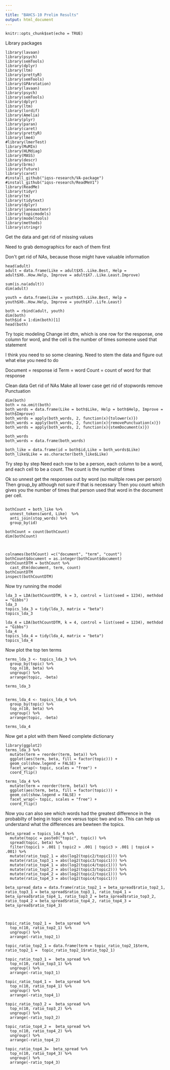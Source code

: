 ```yaml
---
---
title: "BAHCS-10 Prelim Results"
output: html_document
---
```


```{r setup, include=FALSE}
knitr::opts_chunk$set(echo = TRUE)
```
Library packages
```{r}
library(lavaan)
library(psych)
library(semTools)
library(dplyr)
library(ltm)
library(prettyR)
library(semTools)
library(GPArotation)
library(lavaan)
library(psych)
library(semTools)
library(dplyr)
library(ltm)
library(lordif)
library(Amelia)
library(plyr)
library(paran)
library(caret)
library(prettyR)
library(lme4)
#library(lmerTest)
library(MuMIn)
library(HLMdiag)
library(MASS)
library(descr)
library(brms)
library(future)
library(caret)
#install_github("iqss-research/VA-package")
#install_github("iqss-research/ReadMeV1")
library(ReadMe)
library(tidyr)
library(tm)
library(tidytext)
library(dplyr)
library(janeaustenr)
library(topicmodels)
library(modeltools)
library(methods)
library(stringr)
```
Get the data and get rid of missing values

Need to grab demographics for each of them first

Don't get rid of NAs, because those might have valuable information
```{r}
head(adult)
adult = data.frame(Like = adult$X5..Like.Best, Help = adult$X6..How.Help, Improve = adult$X7..Like.Least.Improve)

sum(is.na(adult))
dim(adult)

youth = data.frame(Like = youth$X5..Like.Best, Help = youth$X6..How.Help, Improve = youth$X7..Life.Least)

both = rbind(adult, youth)
dim(both)
both$id = 1:dim(both)[1]
head(both)
```
Try topic modeling
Change int dtm, which is one row for the response, one column for word, and the cell is the number of times someone used that statement

I think you need to so some cleaning.  Need to stem the data and figure out what else you need to do

Document = response id
Term = word
Count = count of word for that response

Clean data
Get rid of NAs
Make all lower case
get rid of stopwords
remove Punctuation
```{r}
dim(both)
both = na.omit(both)
both_words = data.frame(Like = both$Like, Help = both$Help, Improve = both$Improve)
both_words = apply(both_words, 2, function(x){tolower(x)})
both_words = apply(both_words, 2, function(x){removePunctuation(x)})
both_words = apply(both_words, 2, function(x){stemDocument(x)})

both_words
both_words = data.frame(both_words)

both_like = data.frame(id = both$id,Like = both_words$Like)
both_like$Like = as.character(both_like$Like)
```
Try step by step
Need each row to be a person, each column to be a word, and each cell to be a count.  The count is the number of times 

Ok so unnest get the responses out by word (so mulitple rows per person)
Then group_by although not sure if that is necessary
Then you count which gives you the number of times that person used that word in the document per cell.
```{r}

bothCount = both_like %>%
  unnest_tokens(word, Like)  %>%
  anti_join(stop_words) %>%
  group_by(id)
  
bothCount = count(bothCount)
dim(bothCount)


  
colnames(bothCount) =c("document", "term", "count")
bothCount$document = as.integer(bothCount$document)
bothCountDTM = bothCount %>%
  cast_dtm(document, term, count)
bothCountDTM
inspect(bothCountDTM)
```
Now try running the model
```{r}
lda_3 = LDA(bothCountDTM, k = 3, control = list(seed = 1234), methdod = "Gibbs")
lda_3
topics_lda_3 = tidy(lda_3, matrix = "beta")
topics_lda_3

lda_4 = LDA(bothCountDTM, k = 4, control = list(seed = 1234), methdod = "Gibbs")
lda_4
topics_lda_4 = tidy(lda_4, matrix = "beta")
topics_lda_4
```
Now plot the top ten terms
```{r}
terms_lda_3 <- topics_lda_3 %>%
  group_by(topic) %>%
  top_n(10, beta) %>%
  ungroup() %>%
  arrange(topic, -beta)

terms_lda_3


terms_lda_4 <- topics_lda_4 %>%
  group_by(topic) %>%
  top_n(10, beta) %>%
  ungroup() %>%
  arrange(topic, -beta)

terms_lda_4
```
Now get a plot with them
Need complete dictionary
```{r}
library(ggplot2)
terms_lda_3 %>%
  mutate(term = reorder(term, beta)) %>%
  ggplot(aes(term, beta, fill = factor(topic))) +
  geom_col(show.legend = FALSE) +
  facet_wrap(~ topic, scales = "free") +
  coord_flip()

terms_lda_4 %>%
  mutate(term = reorder(term, beta)) %>%
  ggplot(aes(term, beta, fill = factor(topic))) +
  geom_col(show.legend = FALSE) +
  facet_wrap(~ topic, scales = "free") +
  coord_flip()

```
Now you can also see which words had the greatest difference in the probabilty of being in topic one versus topic two and so.  This can help us understand what the differences are bewteen the topics. 
```{r}
beta_spread = topics_lda_4 %>%
  mutate(topic = paste0("topic", topic)) %>%
  spread(topic, beta) %>%
  filter(topic1 > .001 | topic2 > .001 | topic3 > .001 | topic4 > .001) %>%
  mutate(ratio_top2_1 = abs(log2(topic2/topic1))) %>%
  mutate(ratio_top3_1 = abs(log2(topic3/topic1))) %>%
  mutate(ratio_top4_1 = abs(log2(topic4/topic1))) %>%
  mutate(ratio_top3_2 = abs(log2(topic3/topic2))) %>%
  mutate(ratio_top4_2 = abs(log2(topic2/topic1))) %>%
  mutate(ratio_top4_3 = abs(log2(topic4/topic1)))

beta_spread_data = data.frame(ratio_top2_1 = beta_spread$ratio_top2_1, ratio_top3_1 = beta_spread$ratio_top3_1, ratio_top4_1 = beta_spread$ratio_top4_1, ratio_top3_2 = beta_spread$ratio_top3_2, ratio_top4_2 = beta_spread$ratio_top4_2, ratio_top4_3 = beta_spread$ratio_top4_3)



topic_ratio_top2_1 =  beta_spread %>%
  top_n(10, ratio_top2_1) %>%
  ungroup() %>%
  arrange(-ratio_top2_1)

topic_ratio_top2_1 = data.frame(term = topic_ratio_top2_1$term, ratio_top2_1 =  topic_ratio_top2_1$ratio_top2_1)

topic_ratio_top3_1 =  beta_spread %>%
  top_n(10, ratio_top3_1) %>%
  ungroup() %>%
  arrange(-ratio_top3_1)

topic_ratio_top4_1 =  beta_spread %>%
  top_n(10, ratio_top4_1) %>%
  ungroup() %>%
  arrange(-ratio_top4_1)

topic_ratio_top3_2 =  beta_spread %>%
  top_n(10, ratio_top3_2) %>%
  ungroup() %>%
  arrange(-ratio_top3_2)

topic_ratio_top4_2 =  beta_spread %>%
  top_n(10, ratio_top4_2) %>%
  ungroup() %>%
  arrange(-ratio_top4_2)

topic_ratio_top4_3=  beta_spread %>%
  top_n(10, ratio_top4_3) %>%
  ungroup() %>%
  arrange(-ratio_top4_3)



```
























